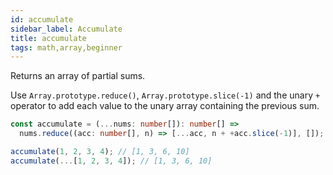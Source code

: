 ```yaml
---
id: accumulate
sidebar_label: Accumulate
title: accumulate
tags: math,array,beginner
---
```


Returns an array of partial sums.

Use `Array.prototype.reduce()`, `Array.prototype.slice(-1)` and the unary `+` operator to add each value to the unary array containing the previous sum.

```ts
const accumulate = (...nums: number[]): number[] =>
  nums.reduce((acc: number[], n) => [...acc, n + +acc.slice(-1)], []);

```

```ts
accumulate(1, 2, 3, 4); // [1, 3, 6, 10]
accumulate(...[1, 2, 3, 4]); // [1, 3, 6, 10]
```
